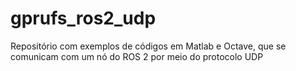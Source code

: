# gprufs_ros2_udp
Repositório com exemplos de códigos em Matlab e Octave, que se comunicam com um nó do ROS 2 por meio do protocolo UDP
